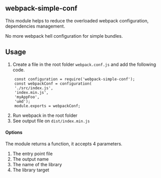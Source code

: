 ## webpack-simple-conf

This module helps to reduce the overloaded webpack configuration, dependencies management.

No more webpack hell configuration for simple bundles.

## Usage

1. Create a file in the root folder `webpack.conf.js` and add the following code.

````
    const configuration = require('webpack-simple-conf');
    const webpackConf = configuration(
    './src/index.js',
    'index.min.js',
    'myAppFoo',
    'umd');
    module.exports = webpackConf;
````

2. Run webpack in the root folder
3. See output file on `dist/index.min.js`

#### Options

The module returns a function, it accepts 4 parameters.

1. The entry point file
2. The output name
3. The name of the library
4. The library target

